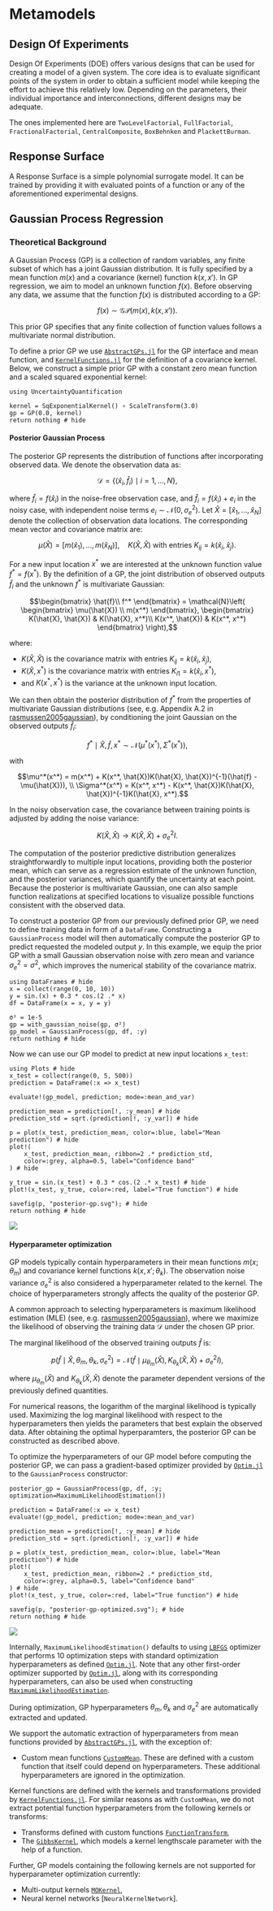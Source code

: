 # Metamodels

## Design Of Experiments

Design Of Experiments (DOE) offers various designs that can be used for creating a model of a given system. The core idea is to evaluate significant points of the system in order to obtain a sufficient model while keeping the effort to achieve this relatively low. Depending on the parameters, their individual importance and interconnections, different designs may be adequate.

The ones implemented here are `TwoLevelFactorial`, `FullFactorial`, `FractionalFactorial`, `CentralComposite`, `BoxBehnken` and `PlackettBurman`.

## Response Surface

A Response Surface is a simple polynomial surrogate model. It can be trained by providing it with evaluated points of a function or any of the aforementioned experimental designs.

## Gaussian Process Regression

### Theoretical Background
A Gaussian Process (GP) is a collection of random variables, any finite subset of which has a joint Gaussian distribution. It is fully specified by a mean function $m(x)$ and a covariance (kernel) function $k(x, x')$. In GP regression, we aim to model an unknown function $f(x)$. Before observing any data, we assume that the function $f(x)$ is distributed according to a GP:

```math
f(x) \sim \mathcal{G}\mathcal{P}\left( m(x), k(x, x')  \right).
```

This prior GP specifies that any finite collection of function values follows a multivariate normal distribution. 

To define a prior GP we use [`AbstractGPs.jl`](https://juliagaussianprocesses.github.io/AbstractGPs.jl/stable/) for the GP interface and mean function, and [`KernelFunctions.jl`](https://juliagaussianprocesses.github.io/KernelFunctions.jl/stable/) for the definition of a covariance kernel. Below, we construct a simple prior GP with a constant zero mean function and a scaled squared exponential kernel:

```@example gaussianprocess
using UncertaintyQuantification

kernel = SqExponentialKernel() ∘ ScaleTransform(3.0)
gp = GP(0.0, kernel)
return nothing # hide
```

#### Posterior Gaussian Process
The posterior GP represents the distribution of functions after incorporating observed data. We denote the observation data as: 

```math
\mathcal{D} = \lbrace (\hat{x}_i, \hat{f}_i) \mid i=1, \dots, N \rbrace,
```

where $\hat{f}_i = f(\hat{x}_i)$ in the noise-free observation case, and $\hat{f}_i = f(\hat{x}_i) + e_i$ in the noisy case, with independent noise terms $e_i \sim \mathcal{N}(0, \sigma_e^2)$. Let $\hat{X} = [\hat{x}_1, \dots, \hat{x}_N]$ denote the collection of observation data locations. The corresponding mean vector and covariance matrix are:

```math
\mu(\hat{X}) = [m(\hat{x}_1), \dots, m(\hat{x}_N)], \quad K(\hat{X}, \hat{X}) \text{ with entries } K_{ij} = k(\hat{x}_i, \hat{x}_j).
 ```

For a new input location $x^*$ we are interested at the unknown function value $f^* = f(x^*)$. By the definition of a GP, the joint distribution of observed outputs $\hat{f}_i$ and the unknown $f^*$ is multivariate Gaussian:

```math
\begin{bmatrix} \hat{f}\\ f^* \end{bmatrix} = \mathcal{N}\left( \begin{bmatrix} \mu(\hat{X}) \\ m(x^*) \end{bmatrix},  \begin{bmatrix} K(\hat{X}, \hat{X}) & K(\hat{X}, x^*)\\ K(x^*, \hat{X}) & K(x^*, x^*) \end{bmatrix} \right),
```

where:
- $K(\hat{X}, \hat{X})$ is the covariance matrix with entries $K_{ij} = k(\hat{x}_i, \hat{x}_j)$,
- $K(\hat{X}, x^*)$ is the covariance matrix with entries $K_{i1} = k(\hat{x}_i, x^*)$,
- and $K(x^*, x^*)$ is the variance at the unknown input location.

We can then obtain the posterior distribution of $f^*$ from the properties of multivariate Gaussian distributions (see, e.g. Appendix A.2 in [rasmussen2005gaussian](@cite)), by conditioning the joint Gaussian on the observed outputs $\hat{f}_i$:

```math
f^* \mid \hat{X}, \hat{f}, x^* \sim \mathcal{N}(\mu^*(x^*), \Sigma^*(x^*)),
```

with 

```math
\mu^*(x^*) = m(x^*) + K(x^*, \hat{X})K(\hat{X}, \hat{X})^{-1}(\hat{f} - \mu(\hat{X})), \\
\Sigma^*(x^*) = K(x^*, x^*) - K(x^*, \hat{X})K(\hat{X}, \hat{X})^{-1}K(\hat{X}, x^*).
```

In the noisy observation case, the covariance between training points is adjusted by adding the noise variance:

```math
K(\hat{X}, \hat{X}) \rightarrow K(\hat{X}, \hat{X}) + \sigma^2_{e}I.
```

The computation of the posterior predictive distribution generalizes straightforwardly to multiple input locations, providing both the posterior mean, which can serve as a regression estimate of the unknown function, and the posterior variances, which quantify the uncertainty at each point. Because the posterior is multivariate Gaussian, one can also sample function realizations at specified locations to visualize possible functions consistent with the observed data.

To construct a posterior GP from our previously defined prior GP, we need to define training data in form of a `DataFrame`. Constructing a `GaussianProcess` model will then automatically compute the posterior GP to predict requested the modeled output $y$. In this example, we equip the prior GP with a small Gaussian observation noise with zero mean and variance $\sigma^2_{e}=\sigma^2$, which improves the numerical stability of the covariance matrix.

```@example gaussianprocess
using DataFrames # hide
x = collect(range(0, 10, 10))
y = sin.(x) + 0.3 * cos.(2 .* x)
df = DataFrame(x = x, y = y)

σ² = 1e-5 
gp = with_gaussian_noise(gp, σ²)
gp_model = GaussianProcess(gp, df, :y)
return nothing # hide
```

Now we can use our GP model to predict at new input locations `x_test`:

```@example gaussianprocess
using Plots # hide
x_test = collect(range(0, 5, 500))
prediction = DataFrame(:x => x_test)

evaluate!(gp_model, prediction; mode=:mean_and_var)

prediction_mean = prediction[!, :y_mean] # hide
prediction_std = sqrt.(prediction[!, :y_var]) # hide

p = plot(x_test, prediction_mean, color=:blue, label="Mean prediction") # hide
plot!(
    x_test, prediction_mean, ribbon=2 .* prediction_std, 
    color=:grey, alpha=0.5, label="Confidence band"
) # hide

y_true = sin.(x_test) + 0.3 * cos.(2 .* x_test) # hide
plot!(x_test, y_true, color=:red, label="True function") # hide

savefig(p, "posterior-gp.svg"); # hide
return nothing # hide
```
![](posterior-gp.svg)

#### Hyperparameter optimization
GP models typically contain hyperparameters in their mean functions $m(x; \theta_m)$ and covariance kernel functions $k(x, x'; \theta_k)$. The observation noise variance $\sigma^2_{e}$ is also considered a hyperparameter related to the kernel. The choice of hyperparameters strongly affects the quality of the posterior GP. 

A common approach to selecting hyperparameters is maximum likelihood estimation (MLE) (see, e.g. [rasmussen2005gaussian](@cite)), where we maximize the likelihood of observing the training data $\mathcal{D}$ under the chosen GP prior.

The marginal likelihood of the observed training outputs $\hat{f}$ is:

```math
p(\hat{f} \mid \hat{X}, \theta_m, \theta_k, \sigma^2_{e}) = \mathcal{N}(\hat{f} \mid \mu_{\theta_m}(\hat{X}), K_{\theta_k}(\hat{X}, \hat{X}) + \sigma^2_{e}I),
```

where $\mu_{\theta_m}(\hat{X})$ and $K_{\theta_k}(\hat{X}, \hat{X})$ denote the parameter dependent versions of the previously defined quantities. 

For numerical reasons, the logarithm of the marginal likelihood is typically used. Maximizing the log marginal likelihood with respect to the hyperparameters then yields the parameters that best explain the observed data. After obtaining the optimal hyperparamters, the posterior GP can be constructed as described above.

To optimize the hyperparameters of our GP model before computing the posterior GP, we can pass a gradient-based optimizer provided by [`Optim.jl`](https://julianlsolvers.github.io/Optim.jl/stable/) to the `GaussianProcess` constructor:

```@example gaussianprocess
posterior_gp = GaussianProcess(gp, df, :y; optimization=MaximumLikelihoodEstimation())

prediction = DataFrame(:x => x_test)
evaluate!(gp_model, prediction; mode=:mean_and_var)

prediction_mean = prediction[!, :y_mean] # hide
prediction_std = sqrt.(prediction[!, :y_var]) # hide

p = plot(x_test, prediction_mean, color=:blue, label="Mean prediction") # hide
plot!(
    x_test, prediction_mean, ribbon=2 .* prediction_std, 
    color=:grey, alpha=0.5, label="Confidence band"
) # hide
plot!(x_test, y_true, color=:red, label="True function") # hide

savefig(p, "posterior-gp-optimized.svg"); # hide
return nothing # hide
```
![](posterior-gp-optimized.svg)

Internally, `MaximumLikelihoodEstimation()` defaults to using [`LBFGS`](https://julianlsolvers.github.io/Optim.jl/stable/algo/lbfgs/) optimizer that performs 10 optimization steps with standard optimization hyperparameters as defined [`Optim.jl`](https://julianlsolvers.github.io/Optim.jl/stable/). Note that any other first-order optimizer supported by [`Optim.jl`](https://julianlsolvers.github.io/Optim.jl/stable/), along with its corresponding hyperparameters, can also be used when constructing [`MaximumLikelihoodEstimation`](@ref).

During optimization, GP hyperparameters $\theta_m, \theta_k$ and $\sigma^2_{e}$ are automatically extracted and updated. 

We support the automatic extraction of hyperparameters from mean functions provided by [`AbstractGPs.jl`](https://juliagaussianprocesses.github.io/AbstractGPs.jl/stable/api/#Mean-functions), with the exception of:
- Custom mean functions [`CustomMean`](https://juliagaussianprocesses.github.io/AbstractGPs.jl/stable/api/#AbstractGPs.CustomMean). These are defined with a custom function that itself could depend on hyperparameters. These additional hyperparameters are ignored in the optimization.

Kernel functions are defined with the kernels and transformations provided by [`KernelFunctions.jl`](https://juliagaussianprocesses.github.io/KernelFunctions.jl/stable/). For similar reasons as with `CustomMean`, we do not extract potential function hyperparameters from the following kernels or transforms:
- Transforms defined with custom functions [`FunctionTransform`](https://juliagaussianprocesses.github.io/KernelFunctions.jl/stable/transform/#KernelFunctions.FunctionTransform),
- The [`GibbsKernel`](https://juliagaussianprocesses.github.io/KernelFunctions.jl/stable/kernels/#KernelFunctions.GibbsKernel), which models a kernel lengthscale parameter with the help of a function.

Further, GP models containing the following kernels are not supported for hyperparameter optimization currently:
- Multi-output kernels [`MOKernel`](https://juliagaussianprocesses.github.io/KernelFunctions.jl/stable/kernels/#Multi-output-Kernels),
- Neural kernel networks [`NeuralKernelNetwork`].

